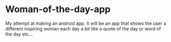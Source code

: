 # Woman-of-the-day-app
My attempt at making an android app. It will be an app that shows the user a different inspiring woman each day a bit like a quote of the day or word of the day etc...
